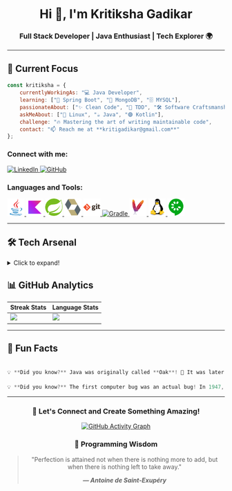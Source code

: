 <h1 align="center">Hi 👋, I'm Kritiksha Gadikar</h1>

<h3 align="center">Full Stack Developer | Java Enthusiast | Tech Explorer 🌍</h3>

---

## 🎯 Current Focus

```js
const kritiksha = {
    currentlyWorkingAs: "💻 Java Developer",
    learning: ["🚀 Spring Boot", "🍃 MongoDB", "🗄️ MYSQL"],
    passionateAbout: ["✨ Clean Code", "🧪 TDD", "🛠️ Software Craftsmanship"],
    askMeAbout: ["🐧 Linux", "☕ Java", "🟣 Kotlin"],
    challenge: "🔥 Mastering the art of writing maintainable code",
    contact: "📫 Reach me at **kritigadikar@gmail.com**"
};
```

<h3 align="left">Connect with me:</h3>
<p align="left">
 <a href="https://linkedin.com/in/kritiksha-gadikar" target="_blank">
<img src="https://img.shields.io/badge/LinkedIn-Kritiksha_Gadikar-blue?style=for-the-badge&logo=linkedin" alt="LinkedIn" />
</a>
  <a href="https://github.com/KritikshaGadikar" target="_blank"><img src="https://img.shields.io/badge/GitHub-KritikshaGadikar-181717?style=for-the-badge&logo=github" alt="GitHub" /></a>
</p>

<h3 align="left">Languages and Tools:</h3>
<p align="left">
    <a href="https://www.java.com" target="_blank"> <img src="https://raw.githubusercontent.com/devicons/devicon/master/icons/java/java-original.svg" alt="Java" width="40" height="40"/> </a>
    <a href="https://kotlinlang.org/" target="_blank"> <img src="https://raw.githubusercontent.com/devicons/devicon/master/icons/kotlin/kotlin-original.svg" alt="Kotlin" width="40" height="40"/> </a>
    <a href="https://spring.io/projects/spring-boot" target="_blank"> <img src="https://raw.githubusercontent.com/devicons/devicon/master/icons/spring/spring-original.svg" alt="Spring Boot" width="40" height="40"/> </a>
    <a href="https://hibernate.org/" target="_blank"> <img src="https://raw.githubusercontent.com/devicons/devicon/master/icons/hibernate/hibernate-original.svg" alt="Hibernate" width="40" height="40"/> </a>
    <a href="https://git-scm.com/" target="_blank"> <img src="https://raw.githubusercontent.com/devicons/devicon/master/icons/git/git-original-wordmark.svg" alt="Git" width="40" height="40"/> </a>
    <a href="https://gradle.org/" target="_blank"> <img src="https://gradle.com/_next/static/media/logo-gradle.c1f12d23.svg" alt="Gradle" width="40" height="40"/> </a>
    <a href="https://maven.apache.org/" target="_blank"> <img src="https://raw.githubusercontent.com/devicons/devicon/master/icons/maven/maven-original.svg" alt="Maven" width="40" height="40"/> </a>
    <a href="https://www.linux.org/" target="_blank"> <img src="https://raw.githubusercontent.com/devicons/devicon/master/icons/linux/linux-original.svg" alt="Linux" width="40" height="40"/> </a>
    <a href="https://cucumber.io/" target="_blank"> <img src="https://raw.githubusercontent.com/devicons/devicon/master/icons/cucumber/cucumber-plain.svg" alt="Cucumber" width="40" height="40"/> </a>
</p>


---

## 🛠️ Tech Arsenal  

<details>
<summary>Click to expand!</summary>

### **💻 Programming Languages**  
[![Java](https://img.shields.io/badge/Java-ED8B00?style=for-the-badge&logo=openjdk&logoColor=white)](https://www.java.com/)  
[![Kotlin](https://img.shields.io/badge/Kotlin-0095D5?style=for-the-badge&logo=kotlin&logoColor=white)](https://kotlinlang.org/) 

### **🌐 Frontend**  
[![HTML5](https://img.shields.io/badge/HTML5-E34F26?style=for-the-badge&logo=html5&logoColor=white)](https://html.spec.whatwg.org/multipage/)  
[![CSS3](https://img.shields.io/badge/CSS3-1572B6?style=for-the-badge&logo=css3&logoColor=white)](https://www.w3.org/Style/CSS/)  

### **⚙️ Backend & Tools**
[![Spring](https://img.shields.io/badge/Spring-6DB33F?style=for-the-badge&logo=spring&logoColor=white)](https://spring.io/)  
[![Spring Boot](https://img.shields.io/badge/Spring_Boot-6DB33F?style=for-the-badge&logo=springboot&logoColor=white)](https://spring.io/projects/spring-boot)  
[![Hibernate](https://img.shields.io/badge/Hibernate-59666C?style=for-the-badge&logo=hibernate&logoColor=white)](https://hibernate.org/)  
[![MongoDB](https://img.shields.io/badge/MongoDB-4EA94B?style=for-the-badge&logo=mongodb&logoColor=white)](https://www.mongodb.com/)  
[![Linux](https://img.shields.io/badge/Linux-FCC624?style=for-the-badge&logo=linux&logoColor=black)](https://www.linux.org/)

</details>

## 📊 GitHub Analytics

<div align="center">

| Streak Stats                                                       | Language Stats |
|--------------------------------------------------------------------| --- |
| ![](https://nirzak-streak-stats.vercel.app/?user=KritikshaGadikar) | ![](https://github-readme-stats.vercel.app/api/top-langs/?username=KritikshaGadikar&hide_border=true&include_all_commits=true&count_private=true&layout=compact) |

</div>

---

## 🎉 Fun Facts

```js

💡 **Did you know?** Java was originally called **Oak**! 🌳 It was later renamed to **Java** after the developers drank a lot of **Java coffee** while working on it. ☕🚀

💡 **Did you know?** The first computer bug was an actual bug! In 1947, engineers found a **moth** trapped in a Harvard Mark II computer, causing it to malfunction. This led to the term *"debugging"* that we still use today! 🐛💻
```

---

<div align="center">

### 🤝 Let's Connect and Create Something Amazing!

[![GitHub Activity Graph](https://github-readme-activity-graph.vercel.app/graph?username=KritikshaGadikar&theme=tokyo-night&hide_border=true)](https://github.com/ashutosh00710/github-readme-activity-graph)

</div>

<div align="center">

### 💭 Programming Wisdom

<blockquote>
    <p>"Perfection is attained not when there is nothing more to add, but when there is nothing left to take away."</p>
    <cite><strong>— Antoine de Saint-Exupéry</strong></cite>
</blockquote>

</div>

